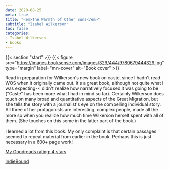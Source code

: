 ```yaml
---
date: 2020-08-25
meta: true
title: "<em>The Warmth of Other Suns</em>"
subtitle: "Isabel Wilkerson"
toc: false
categories:
- Isabel Wilkerson
- books
---
```


{{< section "start" >}}
{{< figure src="https://images.booksense.com/images/329/444/9780679444329.jpg" type="margin" label="mn-cover" alt="Book cover" >}}

Read in preparation for Wilkerson's new book on caste, since I hadn't read WOS when it originally came out. It's a great book, although not quite what I was expecting--I didn't realize how narratively focused it was going to be ("Caste" has been more what I had in mind so far). Certainly Wilkerson does touch on many broad and quantitative aspects of the Great Migration, but she tells the story with a journalist's eye on the compelling individual story. All three of her protagonists are interesting, complex people, made all the more so when you realize how much time Wilkerson herself spent with all of them. (She touches on this some in the latter part of the book.) <br /><br />I learned a lot from this book. My only complaint is that certain passages seemed to repeat material from earlier in the book. Perhaps this is just necessary in a 600+ page work!

[My Goodreads rating: 4 stars](https://www.goodreads.com/review/show/3469835430)  

[IndieBound](https://www.indiebound.org/book/9780679444329)
<!--more-->
